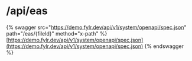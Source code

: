 # /api/eas

{% swagger src="https://demo.fylr.dev/api/v1/system/openapi/spec.json" path="/eas/{fileId}" method="x-path" %}
[https://demo.fylr.dev/api/v1/system/openapi/spec.json](https://demo.fylr.dev/api/v1/system/openapi/spec.json)
{% endswagger %}
